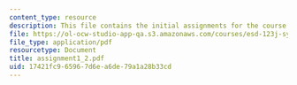 ```yaml
---
content_type: resource
description: This file contains the initial assignments for the course.
file: https://ol-ocw-studio-app-qa.s3.amazonaws.com/courses/esd-123j-systems-perspectives-on-industrial-ecology-spring-2006/17421fc965967d6ea6de79a1a28b33cd_assignment1_2.pdf
file_type: application/pdf
resourcetype: Document
title: assignment1_2.pdf
uid: 17421fc9-6596-7d6e-a6de-79a1a28b33cd
---
```


